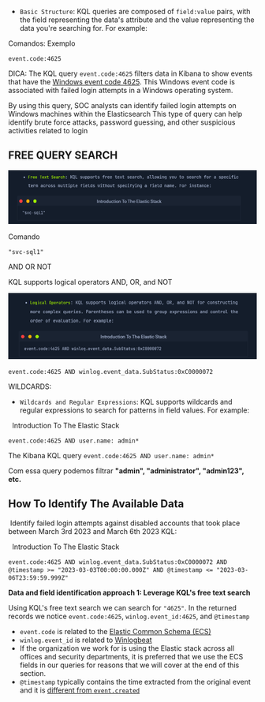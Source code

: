 
- `Basic Structure`: KQL queries are composed of `field:value` pairs, with the field representing the data's attribute and the value representing the data you're searching for. For example:

Comandos:
Exemplo
```shell-session
event.code:4625
```

DICA: The KQL query `event.code:4625` filters data in Kibana to show events that have the [Windows event code 4625](https://www.ultimatewindowssecurity.com/securitylog/encyclopedia/event.aspx?eventid=4625). This Windows event code is associated with failed login attempts in a Windows operating system.

By using this query, SOC analysts can identify failed login attempts on Windows machines within the Elasticsearch
This type of query can help identify brute force attacks, password guessing, and other suspicious activities related to login


## FREE QUERY SEARCH

![](../../1-Images/Pasted%20image%2020240225185318.png)

Comando
```shell-session
"svc-sql1"

```

AND OR NOT

KQL supports logical operators AND, OR, and NOT

![](../../1-Images/Pasted%20image%2020240225185540.png)

```shell-session
event.code:4625 AND winlog.event_data.SubStatus:0xC0000072
```

WILDCARDS: 


- `Wildcards and Regular Expressions`: KQL supports wildcards and regular expressions to search for patterns in field values. For example:

  Introduction To The Elastic Stack

```shell-session
event.code:4625 AND user.name: admin*
```

The Kibana KQL query `event.code:4625 AND user.name: admin*`

Com essa query podemos filtrar **"admin", "administrator", "admin123", etc.**

## How To Identify The Available Data

 Identify failed login attempts against disabled accounts that took place between March 3rd 2023 and March 6th 2023 KQL:

  Introduction To The Elastic Stack

```shell-session
event.code:4625 AND winlog.event_data.SubStatus:0xC0000072 AND @timestamp >= "2023-03-03T00:00:00.000Z" AND @timestamp <= "2023-03-06T23:59:59.999Z"
```

**Data and field identification approach 1: Leverage KQL's free text search**

Using KQL's free text search we can search for `"4625"`. In the returned records we notice `event.code:4625`, `winlog.event_id:4625`, and `@timestamp`

- `event.code` is related to the [Elastic Common Schema (ECS)](https://www.elastic.co/guide/en/ecs/current/ecs-event.html#field-event-code)
- `winlog.event_id` is related to [Winlogbeat](https://www.elastic.co/guide/en/beats/winlogbeat/current/exported-fields-winlog.html)
- If the organization we work for is using the Elastic stack across all offices and security departments, it is preferred that we use the ECS fields in our queries for reasons that we will cover at the end of this section.
- `@timestamp` typically contains the time extracted from the original event and it is [different from `event.created`](https://discuss.elastic.co/t/winlogbeat-timestamp-different-with-event-create-time/278160)
